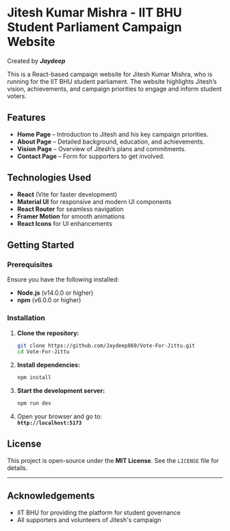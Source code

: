 # Jitesh Kumar Mishra - IIT BHU Student Parliament Campaign Website

Created by ***Jaydeep***

This is a React-based campaign website for Jitesh Kumar Mishra, who is running for the IIT BHU student parliament. The website highlights Jitesh’s vision, achievements, and campaign priorities to engage and inform student voters.

## Features

- **Home Page** – Introduction to Jitesh and his key campaign priorities.
- **About Page** – Detailed background, education, and achievements.
- **Vision Page** – Overview of Jitesh’s plans and commitments.
- **Contact Page** – Form for supporters to get involved.

## Technologies Used

- **React** (Vite for faster development)
- **Material UI** for responsive and modern UI components
- **React Router** for seamless navigation
- **Framer Motion** for smooth animations
- **React Icons** for UI enhancements

## Getting Started

### Prerequisites

Ensure you have the following installed:

- **Node.js** (v14.0.0 or higher)
- **npm** (v6.0.0 or higher)

### Installation

1. **Clone the repository:**

   ```bash
   git clone https://github.com/Jaydeep869/Vote-For-Jittu.git
   cd Vote-For-Jittu
   ```

2. **Install dependencies:**

   ```bash
   npm install
   ```

3. **Start the development server:**

   ```bash
   npm run dev
   ```

4. Open your browser and go to:\
   **`http://localhost:5173`**

## License

This project is open-source under the **MIT License**. See the `LICENSE` file for details.

---


## Acknowledgements

- IIT BHU for providing the platform for student governance
- All supporters and volunteers of Jitesh's campaign
